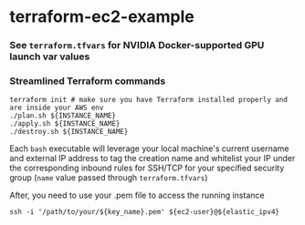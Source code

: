# terraform-ec2-example

### See `terraform.tfvars` for NVIDIA Docker-supported GPU launch var values

### Streamlined Terraform commands
```
terraform init # make sure you have Terraform installed properly and are inside your AWS env
./plan.sh ${INSTANCE_NAME}
./apply.sh ${INSTANCE_NAME}
./destroy.sh ${INSTANCE_NAME}
```

Each `bash` executable will leverage your local machine's current username and external IP address to tag the creation 
name and whitelist your IP under the corresponding inbound rules for SSH/TCP for your specified
security group (`name` value passed through `terraform.tfvars`)


After, you need to use your .pem file to access the running instance
```
ssh -i '/path/to/your/${key_name}.pem' ${ec2-user}@${elastic_ipv4}
```
